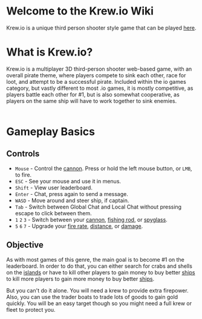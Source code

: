 # Welcome to the Krew.io Wiki
Krew.io is a unique third person shooter style game that can be played [here](https://krew.io).


# What is Krew.io?
Krew.io is a multiplayer 3D third-person shooter web-based game, with an overall pirate theme, where players compete to sink each other, race for loot, and attempt to be a successful pirate. Included within the io games category, but vastly different to most .io games, it is mostly competitive, as players battle each other for #1, but is also somewhat cooperative, as players on the same ship will have to work together to sink enemies.
<br><br>

# Gameplay Basics

## Controls
* `Mouse` -  Control the [cannon](pages/tools/cannon.md). Press or hold the left mouse button, or `LMB`, to fire.
* `ESC` - See your mouse and use it in menus.
* `Shift` - View user leaderboard.
* `Enter` - Chat, press again to send a message.
* `WASD` - Move around and steer ship, if captain.
* `Tab` - Switch between Global Chat and Local Chat without pressing escape to click between them.
* `1` `2` `3` - Switch between your [cannon](pages/tools/cannon.md), [fishing rod](pages/tools/fishingrod.md), or [spyglass](pages/tools/spyglass.md).
* `5` `6` `7` - Upgrade your [fire rate](pages/upgrades/firerate.md), [distance](pages/upgrades/distance.md), or [damage](pages/upgrades/damage.md).

## Objective
As with most games of this genre, the main goal is to become #1 on the leaderboard. In order to do that, you can either search for crabs and shells on the [islands](pages/islands.md) or have to kill other players to gain money to buy better [ships](/ships.md) to kill more players to gain more money to buy better [ships](pages/ships.md).

But you can't do it alone. You will need a krew to provide extra firepower. Also, you can use the trader boats to trade lots of goods to gain gold quickly. You will be an easy target though so you might need a full krew or fleet to protect you. 